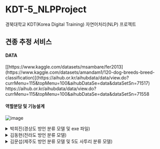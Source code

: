 # KDT-5_NLPProject
경북대학교 KDT(Korea Digital Training) 자연어처리(NLP) 프로젝트

## 견종 추정 서비스

  
#### DATA
<AI hub>
[[https://www.kaggle.com/datasets/msambare/fer2013](https://www.kaggle.com/datasets/amandam1/120-dog-breeds-breed-classification)](https://aihub.or.kr/aihubdata/data/view.do?currMenu=115&topMenu=100&aihubDataSe=data&dataSetSn=71517)
https://aihub.or.kr/aihubdata/data/view.do?currMenu=115&topMenu=100&aihubDataSe=data&dataSetSn=71558
  
#### 역할분담 및 기능설계

![image](https://github.com/KDT5-1TEAM/KDT-5_NLPProject/assets/155441547/01c7b402-4d8f-4ec3-9b5a-83514e0555dd)



<details>
  <summary>
    박희진(경상도 방언 분류 모델 및 exe 파일)
  </summary>

</details>
  
<details>
  <summary>
    김동현(전라도 방언 분류 모델)
  </summary>
  
</details>
  
<details>
  <summary>
    김문섭(제주도 방언 분류 모델 및 5도 사투리 분류 모델)
  </summary>

</details>
